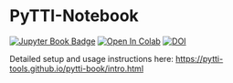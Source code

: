 # PyTTI-Notebook

[![Jupyter Book Badge](https://jupyterbook.org/badge.svg)](https://pytti-tools.github.io/pytti-book/intro.html)
[![Open In Colab](https://colab.research.google.com/assets/colab-badge.svg)](https://colab.research.google.com/github/pytti-tools/pytti-notebook/blob/main/pyttitools-PYTTI.ipynb)
[![DOI](https://zenodo.org/badge/452409075.svg)](https://zenodo.org/badge/latestdoi/452409075)

Detailed setup and usage instructions here: https://pytti-tools.github.io/pytti-book/intro.html
